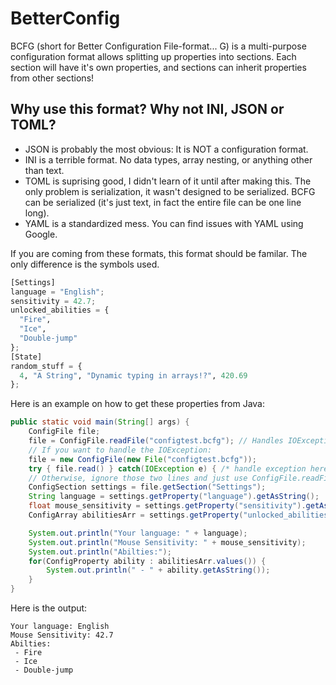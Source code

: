 # BetterConfig
BCFG (short for Better Configuration File-format... G) is a multi-purpose configuration format allows splitting up properties into sections. Each section will have it's own properties, and sections can inherit properties from other sections!

## Why use this format? Why not INI, JSON or TOML?

- JSON is probably the most obvious: It is NOT a configuration format.
- INI is a terrible format. No data types, array nesting, or anything other than text.
- TOML is suprising good, I didn't learn of it until after making this. The only problem is serialization, it wasn't designed to be serialized. BCFG can be serialized (it's just text, in fact the entire file can be one line long).
- YAML is a standardized mess. You can find issues with YAML using Google.

If you are coming from these formats, this format should be familar. The only difference is the symbols used.

```py
[Settings]
language = "English";
sensitivity = 42.7;
unlocked_abilities = {
  "Fire",
  "Ice",
  "Double-jump"
};
[State]
random_stuff = {
  4, "A String", "Dynamic typing in arrays!?", 420.69
};
```
Here is an example on how to get these properties from Java:
```java
public static void main(String[] args) {
	ConfigFile file;
	file = ConfigFile.readFile("configtest.bcfg"); // Handles IOException already.
	// If you want to handle the IOException:
	file = new ConfigFile(new File("configtest.bcfg"));
	try { file.read() } catch(IOException e) { /* handle exception here... */ }
	// Otherwise, ignore those two lines and just use ConfigFile.readFile()
	ConfigSection settings = file.getSection("Settings");
	String language = settings.getProperty("language").getAsString();
	float mouse_sensitivity = settings.getProperty("sensitivity").getAsFloat();
	ConfigArray abilitiesArr = settings.getProperty("unlocked_abilities").asArray();

	System.out.println("Your language: " + language);
	System.out.println("Mouse Sensitivity: " + mouse_sensitivity);
	System.out.println("Abilties:");
	for(ConfigProperty ability : abilitiesArr.values()) {
		System.out.println(" - " + ability.getAsString());
	}
}
```
Here is the output:
```
Your language: English
Mouse Sensitivity: 42.7
Abilties:
 - Fire
 - Ice
 - Double-jump
```
